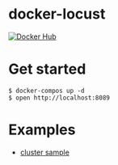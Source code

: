 # docker-locust
[![Docker Hub](https://img.shields.io/badge/docker-ready-blue.svg)](https://hub.docker.com/r/ushios/locust/)

# Get started

```console
$ docker-compos up -d
$ open http://localhost:8089
```

# Examples

* [cluster sample](https://github.com/ushios/docker-locust-cluster)
